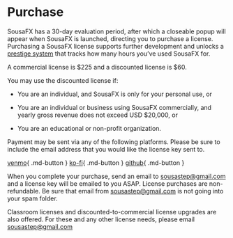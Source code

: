 # Purchase

SousaFX has a 30-day evaluation period, after which a closeable popup will appear when SousaFX is launched, directing you to purchase a license. Purchasing a SousaFX license supports further development and unlocks a [prestige system](prestige.md) that tracks how many hours you’ve used SousaFX for.

A commercial license is $225 and a discounted license is $60.

You may use the discounted license if:

- You are an individual, and SousaFX is only for your personal use, or
	
- You are an individual or business using SousaFX commercially, and yearly gross revenue does not exceed USD $20,000, or
	
- You are an educational or non-profit organization.

Payment may be sent via any of the following platforms. Please be sure to include the email address that you would like the license key sent to.

[venmo](https://venmo.com/sousastep){ .md-button } [ko-fi](https://ko-fi.com/sousafx/shop){ .md-button } [github](https://github.com/sponsors/jbaylies?frequency=one-time){ .md-button }

When you complete your purchase, send an email to [sousastep@gmail.com](mailto:sousastep@gmail.com) and a license key will be emailed to you ASAP. License purchases are non-refundable. Be sure that email from sousastep@gmail.com is not going into your spam folder.

Classroom licenses and discounted-to-commercial license upgrades are also offered. For these and any other license needs, please email sousastep@gmail.com










